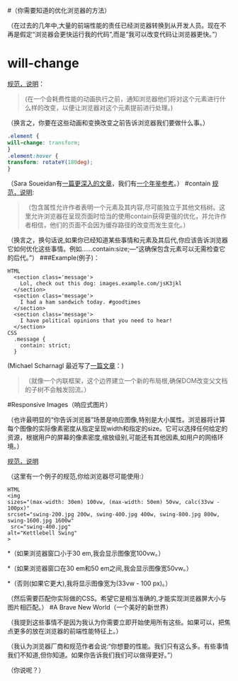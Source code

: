 #（你需要知道的优化浏览器的方法）
  
  （在过去的几年中,大量的前端性能的责任已经浏览器转换到从开发人员。现在不再是假定“浏览器会更快运行我的代码”,而是“我可以改变代码让浏览器更快。”）
# will-change

[规范，说明](https://www.w3.org/TR/css-will-change/)：
  
  >(在一个会耗费性能的动画执行之前，通知浏览器他们将对这个元素进行什么样的改变，以便让浏览器对这个元素提前进行处理。)
  
  （换言之，你要在这些动画和变换改变之前告诉浏览器我们要做什么事。）
  
  ```css
.element {
  will-change: transform;
}
.element:hover {
  transform: rotateY(180deg);
}
  
  ```
  
  （Sara Soueidan有[一篇更深入的文章](https://dev.opera.com/articles/css-will-change-property/)，我们有[一个年鉴参考](https://css-tricks.com/almanac/properties/w/will-change/)。）
#contain
[规范，说明](https://drafts.csswg.org/css-containment-3/#contain-property):
  
  >（包含属性允许作者表明一个元素及其内容,尽可能独立于其他文档树。这里允许浏览器在呈现页面时恰当的使用contain获得更强的优化，并允许作者相信，他们的页面不会因为缓存路径的改变而发生变化。）
  
  （换言之，换句话说,如果你已经知道某些事情和元素及其后代,你应该告诉浏览器它如何优化这些事情。例如……contain:size;—“这确保包含元素可以无需检查它的后代。”）
###Example(例子)：

```
HTML
  <section class='message'>
    Lol, check out this dog: images.example.com/jsK3jkl
  </section>
  <section class='message'>
    I had a ham sandwich today. #goodtimes
  </section>
  <section class='message'>
    I have political opinions that you need to hear!
  </section>
CSS
  .message {
    contain: strict;
  }
```
  
  (Michael Scharnagl 最近写了[一篇文章](https://justmarkup.com/log/2016/04/css-containment/)：)
  
  >（就像一个内联框架，这个边界建立一个新的布局根,确保DOM改变父文档的子树不会触发回流。）

#Responsive Images（响应式图片）
  
  （也许最明显的“你告诉浏览器”场景是响应图像,特别是大小属性。浏览器将计算每个图像的实际像素密度从指定呈现width和指定的size。它可以选择任何给定的资源，根据用户的屏幕的像素密度,缩放级别,可能还有其他因素,如用户的网络环境。）
  
[规范，说明](http://w3c.github.io/html/semantics-embedded-content.html#element-attrdef-img-sizes)
  
  （这里有一个例子的规范,你给浏览器尽可能使用:）
  
  ```
HTML  
  <img 
  sizes="(max-width: 30em) 100vw, (max-width: 50em) 50vw, calc(33vw - 100px)"
  srcset="swing-200.jpg 200w, swing-400.jpg 400w, swing-800.jpg 800w, swing-1600.jpg 1600w"
   src="swing-400.jpg" 
  alt="Kettlebell Swing"
>
  ```
  
  *（如果浏览器窗口小于30 em,我会显示图像宽100vw。）
  
  *（如果浏览器窗口在30 em和50 em之间,我会显示图像宽50vw。）
  
  *（否则(如果它更大),我将显示图像宽为(33vw - 100 px)。）
  
  （然后需要匹配你实际做的CSS。希望它是相当准确的,才能实现浏览器屏大小与图片相匹配。）
#A Brave New World（一个美好的新世界）
  
  （我提到这些事情不是因为我认为你需要立即开始使用所有这些。如果可以，把焦点更多的放在浏览器的前端性能特征上。）
  
  （我认为浏览器厂商和规范作者会说:“你想要的性能。我们只有这么多。有些事情我们不知道,但你知道。如果你告诉我们我们可以做得更好。”）
  
  （你说呢？）

